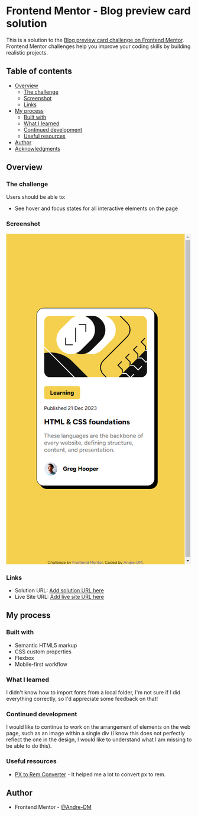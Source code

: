 # Frontend Mentor - Blog preview card solution

This is a solution to the [Blog preview card challenge on Frontend Mentor](https://www.frontendmentor.io/challenges/blog-preview-card-ckPaj01IcS). Frontend Mentor challenges help you improve your coding skills by building realistic projects.

## Table of contents

- [Overview](#overview)
  - [The challenge](#the-challenge)
  - [Screenshot](#screenshot)
  - [Links](#links)
- [My process](#my-process)
  - [Built with](#built-with)
  - [What I learned](#what-i-learned)
  - [Continued development](#continued-development)
  - [Useful resources](#useful-resources)
- [Author](#author)
- [Acknowledgments](#acknowledgments)

## Overview

### The challenge

Users should be able to:

- See hover and focus states for all interactive elements on the page

### Screenshot

![](./assets/images/Frontend-Mentor-Blog-preview-card.png)

### Links

- Solution URL: [Add solution URL here](https://your-solution-url.com)
- Live Site URL: [Add live site URL here](https://your-live-site-url.com)

## My process

### Built with

- Semantic HTML5 markup
- CSS custom properties
- Flexbox
- Mobile-first workflow

### What I learned

I didn't know how to import fonts from a local folder, I'm not sure if I did everything correctly, so I'd appreciate some feedback on that!

### Continued development

I would like to continue to work on the arrangement of elements on the web page, such as an image within a single div (I know this does not perfectly reflect the one in the design, I would like to understand what I am missing to be able to do this).

### Useful resources

- [PX to Rem Converter](https://nekocalc.com/px-to-rem-converter) - It helped me a lot to convert px to rem.

## Author

- Frontend Mentor - [@Andre-DM](https://www.frontendmentor.io/profile/Andre-DM)
